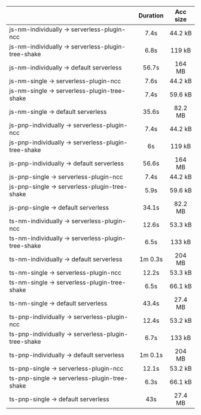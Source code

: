 |                                                     | Duration | Acc size |
| :-------------------------------------------------- | :------: | :------: |
| js-nm-individually -> serverless-plugin-ncc         |   7.4s   |  44.2 kB |
| js-nm-individually -> serverless-plugin-tree-shake  |   6.8s   |  119 kB  |
| js-nm-individually -> default serverless            |   56.7s  |  164 MB  |
| js-nm-single -> serverless-plugin-ncc               |   7.6s   |  44.2 kB |
| js-nm-single -> serverless-plugin-tree-shake        |   7.4s   |  59.6 kB |
| js-nm-single -> default serverless                  |   35.6s  |  82.2 MB |
| js-pnp-individually -> serverless-plugin-ncc        |   7.4s   |  44.2 kB |
| js-pnp-individually -> serverless-plugin-tree-shake |    6s    |  119 kB  |
| js-pnp-individually -> default serverless           |   56.6s  |  164 MB  |
| js-pnp-single -> serverless-plugin-ncc              |   7.4s   |  44.2 kB |
| js-pnp-single -> serverless-plugin-tree-shake       |   5.9s   |  59.6 kB |
| js-pnp-single -> default serverless                 |   34.1s  |  82.2 MB |
| ts-nm-individually -> serverless-plugin-ncc         |   12.6s  |  53.3 kB |
| ts-nm-individually -> serverless-plugin-tree-shake  |   6.5s   |  133 kB  |
| ts-nm-individually -> default serverless            |  1m 0.3s |  204 MB  |
| ts-nm-single -> serverless-plugin-ncc               |   12.2s  |  53.3 kB |
| ts-nm-single -> serverless-plugin-tree-shake        |   6.5s   |  66.1 kB |
| ts-nm-single -> default serverless                  |   43.4s  |  27.4 MB |
| ts-pnp-individually -> serverless-plugin-ncc        |   12.4s  |  53.2 kB |
| ts-pnp-individually -> serverless-plugin-tree-shake |   6.7s   |  133 kB  |
| ts-pnp-individually -> default serverless           |  1m 0.1s |  204 MB  |
| ts-pnp-single -> serverless-plugin-ncc              |   12.1s  |  53.2 kB |
| ts-pnp-single -> serverless-plugin-tree-shake       |   6.3s   |  66.1 kB |
| ts-pnp-single -> default serverless                 |    43s   |  27.4 MB |